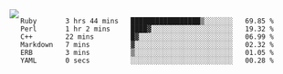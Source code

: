 

<a href="https://github.com/anuraghazra/github-readme-stats">
  <img align="left" src="https://github-readme-stats.vercel.app/api?username=kfly8&count_private=true&show_icons=true&theme=calm" />
</a>


<!--START_SECTION:waka-->

```text
Ruby       3 hrs 44 mins   █████████████████▒░░░░░░░   69.85 %
Perl       1 hr 2 mins     ████▓░░░░░░░░░░░░░░░░░░░░   19.32 %
C++        22 mins         █▓░░░░░░░░░░░░░░░░░░░░░░░   06.99 %
Markdown   7 mins          ▓░░░░░░░░░░░░░░░░░░░░░░░░   02.32 %
ERB        3 mins          ▒░░░░░░░░░░░░░░░░░░░░░░░░   01.05 %
YAML       0 secs          ░░░░░░░░░░░░░░░░░░░░░░░░░   00.28 %
```

<!--END_SECTION:waka-->
